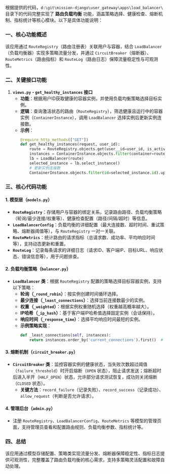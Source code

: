 


          
根据提供的代码，`d:\git\mission-django\user_gateway\apps\load_balancer\` 目录下的代码完整实现了 **路由负载均衡** 功能，涵盖策略选择、健康检查、熔断机制、指标统计等核心模块。以下是具体功能说明：

### 一、核心功能概述
该应用通过 `RouteRegistry`（路由注册表）关联用户与容器，结合 `LoadBalancer`（负载均衡器）实现多策略流量分发，并通过 `CircuitBreaker`（熔断器）、`RouteMetrics`（路由指标）和 `RouteLog`（路由日志）保障流量稳定性与可观测性。

### 二、关键接口功能
1. **`views.py` - `get_healthy_instances` 接口**
   - **功能**：根据用户ID获取健康的容器实例，并使用负载均衡策略选择目标实例。
   - **逻辑**：查询激活状态的路由（`RouteRegistry`），筛选健康且运行中的容器实例（`ContainerInstance`），调用 `LoadBalancer` 选择实例后更新实例连接数。
   - **示例**：
     ```python:d:\git\mission-django\user_gateway\apps\load_balancer\views.py
     @require_http_methods(["GET"])
     def get_healthy_instances(request, user_id):
         route = RouteRegistry.objects.get(user__id=user_id, is_active=True)
         instances = ContainerInstance.objects.filter(container=route.container, is_healthy=True)
         lb = LoadBalancer(route)
         selected_instance = lb.select_instance()
         # 更新实例连接数
         ContainerInstance.objects.filter(id=selected_instance.id).update(current_connections=F('current_connections')+1)
     ```

### 三、核心代码功能
#### 1. 模型层（`models.py`）
- **`RouteRegistry`**：存储用户与容器的绑定关系，记录路由路径、负载均衡策略（轮询/最少连接/权重等）、健康检查配置（路径/间隔/超时）等信息。
- **`LoadBalancerConfig`**：负载均衡的详细配置（最大连接数、超时时间、重试策略、熔断器阈值等），与 `RouteRegistry` 一对一关联。
- **`RouteMetrics`**：统计路由的请求指标（总请求数、成功率、平均响应时间等），支持动态更新和重置。
- **`RouteLog`**：记录每条请求的详细日志（请求ID、客户端IP、目标URL、响应状态、错误信息等），用于问题排查。

#### 2. 负载均衡策略（`balancer.py`）
- **`LoadBalancer` 类**：根据 `RouteRegistry` 配置的策略选择目标容器实例，支持以下策略：
  - **轮询（`_round_robin`）**：按实例创建时间循环选择。
  - **最少连接（`_least_connections`）**：选择当前连接数最少的实例。
  - **权重（`_weighted`）**：根据实例权重随机选择（权重越高概率越大）。
  - **IP哈希（`_ip_hash`）**：基于客户端IP哈希值选择固定实例（会话保持）。
  - **响应时间（`_response_time`）**：选择平均响应时间最短的实例。
  - **示例策略实现**：
    ```python:d:\git\mission-django\user_gateway\apps\load_balancer\balancer.py
    def _least_connections(self, instances):
        return instances.order_by('current_connections').first()  # 按当前连接数排序选择
    ```

#### 3. 熔断机制（`circuit_breaker.py`）
- **`CircuitBreaker` 类**：监控容器实例的健康状态，当失败次数超过阈值（`failure_threshold`）时开启熔断（`OPEN` 状态），阻止请求发送；熔断超时后进入半开（`HALF_OPEN`）状态，允许部分请求测试恢复，成功则关闭熔断（`CLOSED` 状态）。
  - **关键方法**：`record_failure`（记录失败）、`record_success`（记录成功）、`allow_request`（判断是否允许请求）。

#### 4. 管理后台（`admin.py`）
- 注册 `RouteRegistry`、`LoadBalancerConfig`、`RouteMetrics` 等模型的管理页面，支持管理员查看和配置路由规则、负载均衡参数、指标统计等。

### 四、总结
该应用通过模型存储配置、策略类实现流量分发、熔断器保障稳定性、指标日志提供可观测性，完整覆盖了路由负载均衡的核心需求，支持多策略灵活配置和故障自动处理。
        